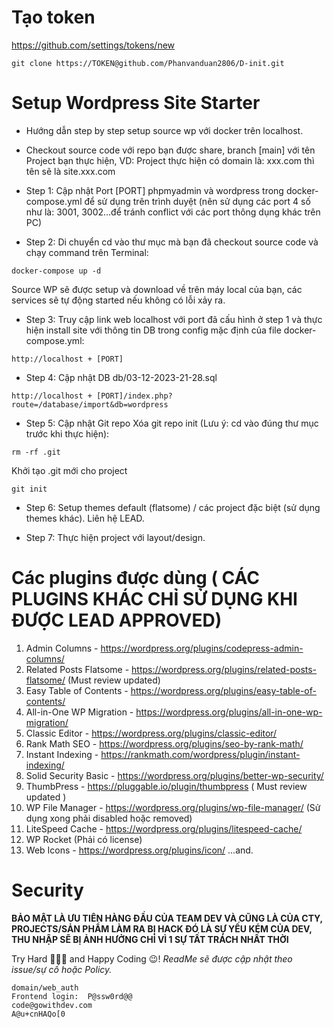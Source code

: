 # Tạo token
https://github.com/settings/tokens/new
```
git clone https://TOKEN@github.com/Phanvanduan2806/D-init.git
```
# Setup Wordpress Site Starter
- Hướng dẫn step by step setup source wp với docker trên localhost. 
- Checkout source code với repo bạn được share, branch [main] với tên Project bạn thực hiện, VD: Project thực hiện có domain là: xxx.com thì tên sẽ là site.xxx.com

- Step 1: Cập nhật Port [PORT] phpmyadmin và wordpress trong docker-compose.yml để sử dụng trên trình duyệt (nên sử dụng các port 4 số như là: 3001, 3002...để tránh conflict với các port thông dụng khác trên PC)

- Step 2: Di chuyển cd vào thư mục mà bạn đã checkout source code và chạy command trên Terminal:
```
docker-compose up -d
```
Source WP sẽ được setup và download về trên máy local của bạn, các services sẽ tự động started nếu không có lỗi xảy ra.

- Step 3: Truy cập link web localhost với port đã cấu hình ở step 1 và thực hiện install site với thông tin DB trong config mặc định của file docker-compose.yml:
```
http://localhost + [PORT]
```
- Step 4: Cập nhật DB db/03-12-2023-21-28.sql
```
http://localhost + [PORT]/index.php?route=/database/import&db=wordpress
```
- Step 5: Cập nhật Git repo
Xóa git repo init (Lưu ý: cd vào đúng thư mục trước khi thực hiện):
```
rm -rf .git
```
Khởi tạo .git mới cho project
```
git init
```
- Step 6: Setup themes default (flatsome) / các project đặc biệt (sử dụng themes khác). Liên hệ LEAD.

- Step 7: Thực hiện project với layout/design.

# Các plugins được dùng ( CÁC PLUGINS KHÁC CHỈ SỬ DỤNG KHI ĐƯỢC LEAD APPROVED)
1. Admin Columns - https://wordpress.org/plugins/codepress-admin-columns/
2. Related Posts Flatsome - https://wordpress.org/plugins/related-posts-flatsome/ (Must review updated)
3. Easy Table of Contents - https://wordpress.org/plugins/easy-table-of-contents/
4. All-in-One WP Migration - https://wordpress.org/plugins/all-in-one-wp-migration/
5. Classic Editor - https://wordpress.org/plugins/classic-editor/
6. Rank Math SEO - https://wordpress.org/plugins/seo-by-rank-math/
7. Instant Indexing - https://rankmath.com/wordpress/plugin/instant-indexing/
8. Solid Security Basic - https://wordpress.org/plugins/better-wp-security/
9. ThumbPress - https://pluggable.io/plugin/thumbpress ( Must review updated )
10. WP File Manager - https://wordpress.org/plugins/wp-file-manager/ (Sử dụng xong phải disabled hoặc removed)
11. LiteSpeed Cache - https://wordpress.org/plugins/litespeed-cache/
12. WP Rocket (Phải có license)
13. Web Icons - https://wordpress.org/plugins/icon/
...and.

# Security
**BẢO MẬT LÀ ƯU TIÊN HÀNG ĐẦU CỦA TEAM DEV VÀ CŨNG LÀ CỦA CTY,** 
**PROJECTS/SẢN PHẨM LÀM RA BỊ HACK ĐÓ LÀ SỰ YẾU KÉM CỦA DEV,** 
**THU NHẬP SẼ BỊ ẢNH HƯỞNG CHỈ VÌ 1 SỰ TẤT TRÁCH NHẤT THỜI**

Try Hard 💪💪💪 and Happy Coding 😉!
_ReadMe sẽ được cập nhật theo issue/sự cố hoặc Policy._
```
domain/web_auth
Frontend login:  P@ssw0rd@@
code@gowithdev.com
A@u+cnHAQo[0
```
